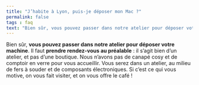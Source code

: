 ```yaml
---
title: "J’habite à Lyon, puis-je déposer mon Mac ?"
permalink: false
tags : faq
text: "Bien sûr, vous pouvez passer dans notre atelier pour déposer votre machine. Il faut prendre rendez-vous au préalable : il s’agit bien d’un atelier, et pas d’une boutique. Nous n’avons pas de canapé cosy et de comptoir en verre pour vous accueillir. Vous serez dans un atelier, au milieu de fers à souder et de composants électroniques. Si c’est ce qui vous motive, on vous fait visiter, et on vous offre le café !"
---
```


Bien sûr, **vous pouvez passer dans notre atelier pour déposer votre machine**. Il faut **prendre rendez-vous au préalable** : il s’agit bien d’un atelier, et pas d’une boutique. Nous n’avons pas de canapé cosy et de comptoir en verre pour vous accueillir. Vous serez dans un atelier, au milieu de fers à souder et de composants électroniques. Si c’est ce qui vous motive, on vous fait visiter, et on vous offre le café !
